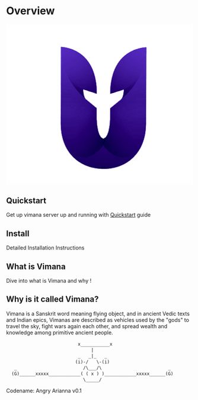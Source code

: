 # Overview

![logo](../img/logo.png)

## Quickstart 

Get up vimana server up and running with [Quickstart](quickstart.md) guide

## Install 

Detailed Installation Instructions

## What is Vimana

Dive into what is Vimana and why !

## Why is it called Vimana?

Vimana is a Sanskrit word meaning flying object, and in ancient Vedic texts and Indian epics, Vimanas are described as vehicles used by the "gods" to travel the sky, fight wars again each other, and spread wealth and knowledge among primitive ancient people.

                               x___________x
                                    |
                               _   _|_   _
                              (i)-/   \-(i)
       _                         /\___/\                         _
      (G)______xxxxx____________( ( x ) )____________xxxxx______(G)
                                 \_____/

Codename: Angry Arianna v0.1